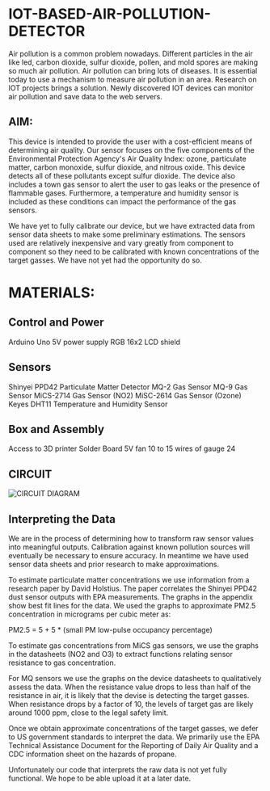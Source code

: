# IOT-BASED-AIR-POLLUTION-DETECTOR
Air pollution is a common problem nowadays. Different particles in the air like led, carbon dioxide, sulfur dioxide, pollen, and mold spores are making so much air pollution. Air pollution can bring lots of diseases.  It is essential today to use a mechanism to measure air pollution in an area. Research on IOT projects brings a solution. Newly discovered IOT devices can monitor air pollution and save data to the web servers.

## AIM:
This device is intended to provide the user with a cost-efficient means of determining air quality. Our sensor focuses on the five components of the Environmental Protection Agency's Air Quality Index: ozone, particulate matter, carbon monoxide, sulfur dioxide, and nitrous oxide. This device detects all of these pollutants except sulfur dioxide. The device also includes a town gas sensor to alert the user to gas leaks or the presence of flammable gases. Furthermore, a temperature and humidity sensor is included as these conditions can impact the performance of the gas sensors.

We have yet to fully calibrate our device, but we have extracted data from sensor data sheets to make some preliminary estimations. The sensors used are relatively inexpensive and vary greatly from component to component so they need to be calibrated with known concentrations of the target gasses. We have not yet had the opportunity do so.

# MATERIALS:

## Control and Power
Arduino Uno
5V power supply
RGB 16x2 LCD shield
## Sensors
Shinyei PPD42 Particulate Matter Detector
MQ-2 Gas Sensor
MQ-9 Gas Sensor
MiCS-2714 Gas Sensor (NO2)
MiSC-2614 Gas Sensor (Ozone)
Keyes DHT11 Temperature and Humidity Sensor

## Box and Assembly
Access to 3D printer
Solder Board
5V fan
10 to 15 wires of gauge 24

## CIRCUIT
![CIRCUIT DIAGRAM](/Desktop/CIRCUIT.jpg)






















## Interpreting the Data
We are in the process of determining how to transform raw sensor values into meaningful outputs. Calibration against known pollution sources will eventually be necessary to ensure accuracy. In meantime we have used sensor data sheets and prior research to make approximations.

To estimate particulate matter concentrations we use information from a research paper by David Holstius. The paper correlates the Shinyei PPD42 dust sensor outputs with EPA measurements. The graphs in the appendix show best fit lines for the data. We used the graphs to approximate PM2.5 concentration in micrograms per cubic meter as:

PM2.5 = 5 + 5 * (small PM low-pulse occupancy percentage)

To estimate gas concentrations from MiCS gas sensors, we use the graphs in the datasheets (NO2 and O3) to extract functions relating sensor resistance to gas concentration.

For MQ sensors we use the graphs on the device datasheets to qualitatively assess the data. When the resistance value drops to less than half of the resistance in air, it is likely that the devise is detecting the target gasses. When resistance drops by a factor of 10, the levels of target gas are likely around 1000 ppm, close to the legal safety limit.

Once we obtain approximate concentrations of the target gasses, we defer to US government standards to interpret the data. We primarily use the EPA Technical Assistance Document for the Reporting of Daily Air Quality and a CDC information sheet on the hazards of propane.

Unfortunately our code that interprets the raw data is not yet fully functional. We hope to be able upload it at a later date.



